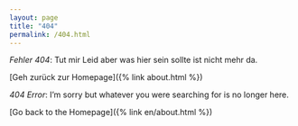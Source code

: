 ```yaml
---
layout: page
title: "404" 
permalink: /404.html
---
```


*Fehler 404*: Tut mir Leid aber was hier sein sollte ist nicht mehr da.

[Geh zurück zur Homepage]({% link about.html %})

*404 Error*: I’m sorry but whatever you were searching for is no longer here.

[Go back to the Homepage]({% link en/about.html %})